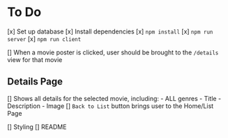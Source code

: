 # To Do

[x] Set up database
[x] Install dependencies
    [x] `npm install`
    [x] `npm run server`
    [x] `npm run client`

[] When a movie poster is clicked, user should be brought to the `/details` view for that movie

## Details Page

[] Shows all details for the selected movie, including:
    - ALL genres
    - Title
    - Description
    - Image
[] `Back to List` button brings user to the Home/List Page

[] Styling
[] README